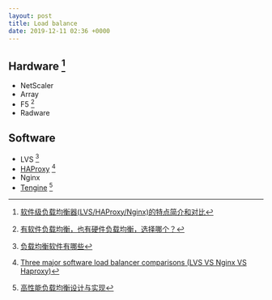 ```yaml
---
layout: post
title: Load balance
date: 2019-12-11 02:36 +0000
---
```



## Hardware [^Hardware]

 - NetScaler
 - Array
 - F5 [^f5]
 - Radware

[^Hardware]: [软件级负载均衡器(LVS/HAProxy/Nginx)的特点简介和对比](https://yq.aliyun.com/articles/405295)

[^f5]: [有软件负载均衡，也有硬件负载均衡，选择哪个？](https://cloud.tencent.com/developer/news/343236)

## Software

 - LVS [^lvs]
 - [HAProxy](http://www.haproxy.org/) [^HAProxy]
 - Nginx
 - [Tengine](https://tengine.taobao.org/document/benchmark.html) [^Tengine]

[^lvs]: [负载均衡软件有哪些](https://www.west.cn/docs/62355.html)

[^HAProxy]: [Three major software load balancer comparisons (LVS VS Nginx VS Haproxy)](http://www.programmersought.com/article/5753215316/)
[^Tengine]: [高性能负载均衡设计与实现](https://zhuanlan.zhihu.com/p/29949340)




